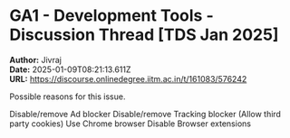 # GA1 - Development Tools - Discussion Thread [TDS Jan 2025]

**Author:** Jivraj  
**Date:** 2025-01-09T08:21:13.611Z  
**URL:** https://discourse.onlinedegree.iitm.ac.in/t/161083/576242

Possible reasons for this issue.

Disable/remove Ad blocker
Disable/remove Tracking blocker (Allow third party cookies)
Use Chrome browser
Disable Browser extensions

